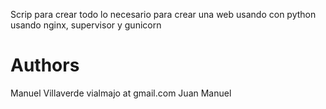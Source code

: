 Scrip para crear todo lo necesario para crear una web usando con python usando nginx, supervisor y gunicorn

# Authors
Manuel Villaverde vialmajo at gmail.com
Juan Manuel